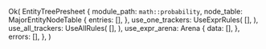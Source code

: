 Ok(
    EntityTreePresheet {
        module_path: `math::probability`,
        node_table: MajorEntityNodeTable {
            entries: [],
        },
        use_one_trackers: UseExprRules(
            [],
        ),
        use_all_trackers: UseAllRules(
            [],
        ),
        use_expr_arena: Arena {
            data: [],
        },
        errors: [],
    },
)
